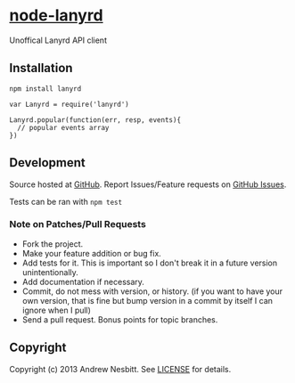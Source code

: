# [node-lanyrd](http://libraries.io/npm/lanyrd)

Unoffical Lanyrd API client

## Installation

    npm install lanyrd
    
    var Lanyrd = require('lanyrd')
    
    Lanyrd.popular(function(err, resp, events){
      // popular events array
    })

## Development

Source hosted at [GitHub](http://github.com/andrew/node-lanyrd).
Report Issues/Feature requests on [GitHub Issues](http://github.com/andrew/node-lanyrd/issues).

Tests can be ran with `npm test`

### Note on Patches/Pull Requests

 * Fork the project.
 * Make your feature addition or bug fix.
 * Add tests for it. This is important so I don't break it in a future version unintentionally.
 * Add documentation if necessary.
 * Commit, do not mess with version, or history. (if you want to have your own version, that is fine but bump version in a commit by itself I can ignore when I pull)
 * Send a pull request. Bonus points for topic branches.

## Copyright

Copyright (c) 2013 Andrew Nesbitt. See [LICENSE](https://github.com/andrew/node-lanyrd/blob/master/LICENSE) for details.
